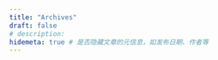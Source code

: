```yaml
---
title: "Archives"
draft: false
# description: 
hidemeta: true # 是否隐藏文章的元信息，如发布日期、作者等
---
```



